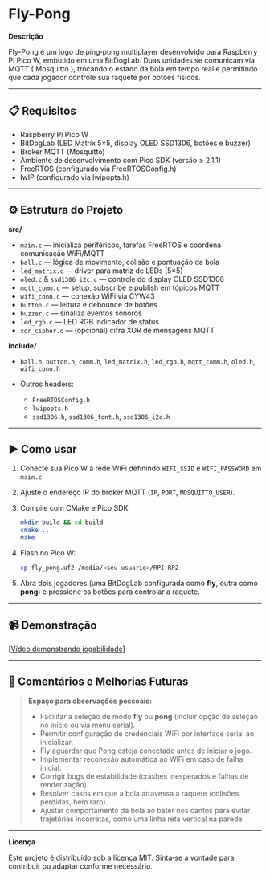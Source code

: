 # **Fly-Pong**

**Descrição**

Fly-Pong é um jogo de ping‑pong multiplayer desenvolvido para Raspberry Pi Pico W, embutido em uma BitDogLab. Duas unidades se comunicam via MQTT ( Mosquitto ), trocando o estado da bola em tempo real e permitindo que cada jogador controle sua raquete por botões físicos.

---

## 📋 Requisitos

- Raspberry Pi Pico W
- BitDogLab (LED Matrix 5×5, display OLED SSD1306, botões e buzzer)
- Broker MQTT (Mosquitto)
- Ambiente de desenvolvimento com Pico SDK (versão ≥ 2.1.1)
- FreeRTOS (configurado via FreeRTOSConfig.h)
- lwIP (configurado via lwipopts.h)

---

## ⚙️ Estrutura do Projeto

**src/**

- `main.c` — inicializa periféricos, tarefas FreeRTOS e coordena comunicação WiFi/MQTT
- `ball.c` — lógica de movimento, colisão e pontuação da bola
- `led_matrix.c` — driver para matriz de LEDs (5×5)
- `oled.c` & `ssd1306_i2c.c` — controle do display OLED SSD1306
- `mqtt_comm.c` — setup, subscribe e publish em tópicos MQTT
- `wifi_conn.c` — conexão WiFi via CYW43
- `button.c` — leitura e debounce de botões
- `buzzer.c` — sinaliza eventos sonoros
- `led_rgb.c` — LED RGB indicador de status
- `xor_cipher.c` — (opcional) cifra XOR de mensagens MQTT

**include/**

- `ball.h`, `button.h`, `comm.h`, `led_matrix.h`, `led_rgb.h`, `mqtt_comm.h`, `oled.h`, `wifi_conn.h`
- Outros headers:

  - `FreeRTOSConfig.h`
  - `lwipopts.h`
  - `ssd1306.h`, `ssd1306_font.h`, `ssd1306_i2c.h`

---

## ▶️ Como usar

1. Conecte sua Pico W à rede WiFi definindo `WIFI_SSID` e `WIFI_PASSWORD` em `main.c`.
2. Ajuste o endereço IP do broker MQTT (`IP`, `PORT`, `MOSQUITTO_USER`).
3. Compile com CMake e Pico SDK:

   ```bash
   mkdir build && cd build
   cmake ..
   make
   ```

4. Flash no Pico W:

   ```bash
   cp fly_pong.uf2 /media/<seu-usuario>/RPI-RP2
   ```

5. Abra dois jogadores (uma BitDogLab configurada como **fly**, outra como **pong**) e pressione os botões para controlar a raquete.

---

## 📹 Demonstração

\[[Vídeo demonstrando jogabilidade](https://youtu.be/hFv3upQNCCw)]

---

## 📝 Comentários e Melhorias Futuras

> **Espaço para observações pessoais:**
>
> - Facilitar a seleção de modo **fly** ou **pong** (incluir opção de seleção no início ou via menu serial).
> - Permitir configuração de credenciais WiFi por interface serial ao inicializar.
> - Fly aguardar que Pong esteja conectado antes de iniciar o jogo.
> - Implementar reconexão automática ao WiFi em caso de falha inicial.
> - Corrigir bugs de estabilidade (crashes inesperados e falhas de renderização).
> - Resolver casos em que a bola atravessa a raquete (colisões perdidas, bem raro).
> - Ajustar comportamento da bola ao bater nos cantos para evitar trajetórias incorretas, como uma linha reta vertical na parede.

---

**Licença**

Este projeto é distribuído sob a licença MIT. Sinta‑se à vontade para contribuir ou adaptar conforme necessário.
